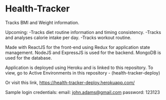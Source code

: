 # Health-Tracker
 Tracks BMI and Weight information.
 
 Upcoming:
 -Tracks diet routine information and timing consistency.
 -Tracks and analyses calorie intake per day.
 -Tracks workout routine.

Made with ReactJS for the front-end using Redux for application state management.
NodeJS and ExpressJS is used for the backend.
MongoDB is used for the database.

Application is deployed using Heroku and is linked to this repository.
To view, go to Active Environments in this repository - (health-tracker-deploy) 

Or visit this link, https://health-tracker-deploy.herokuapp.com/

Sample login credentials:
email: john.adams@gmail.com
password: 123123
